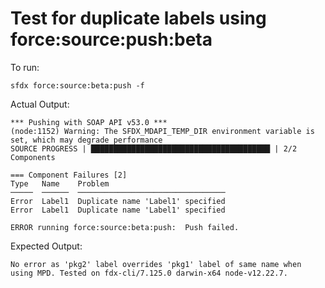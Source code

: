 # Test for duplicate labels using force:source:push:beta

To run:

    sfdx force:source:beta:push -f

Actual Output:

    *** Pushing with SOAP API v53.0 ***
    (node:1152) Warning: The SFDX_MDAPI_TEMP_DIR environment variable is set, which may degrade performance
    SOURCE PROGRESS | ████████████████████████████████████████ | 2/2 Components

    === Component Failures [2]
    Type   Name    Problem
    ─────  ──────  ─────────────────────────────────
    Error  Label1  Duplicate name 'Label1' specified
    Error  Label1  Duplicate name 'Label1' specified

    ERROR running force:source:beta:push:  Push failed.

Expected Output:

    No error as 'pkg2' label overrides 'pkg1' label of same name when using MPD. Tested on fdx-cli/7.125.0 darwin-x64 node-v12.22.7.
